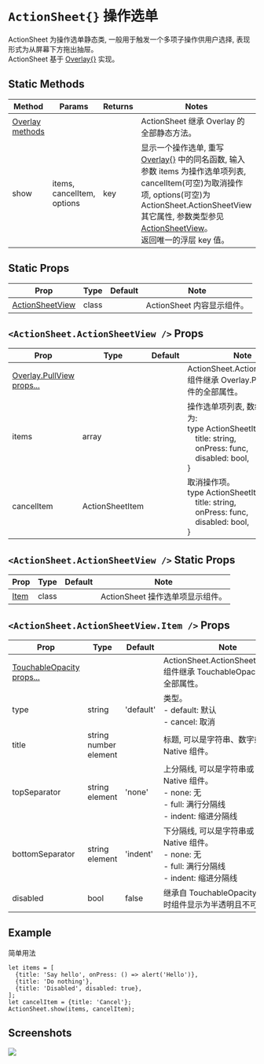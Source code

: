 # `ActionSheet{}` 操作选单
ActionSheet 为操作选单静态类, 一般用于触发一个多项子操作供用户选择, 表现形式为从屏幕下方拖出抽屉。<br/>ActionSheet 基于 [Overlay{}](./Overlay.md) 实现。

## Static Methods
| Method | Params | Returns | Notes |
|---|---|---|---|
| [Overlay methods](./Overlay.md) |  |  | ActionSheet 继承 Overlay 的全部静态方法。
| show | items, cancelItem, options | key | 显示一个操作选单, 重写 [Overlay{}](./Overlay.md) 中的同名函数, 输入参数 items 为操作选单项列表, cancelItem(可空)为取消操作项, options(可空)为 ActionSheet.ActionSheetView 其它属性, 参数类型参见 [ActionSheetView](#actionsheetactionsheetview--props)。<br/>返回唯一的浮层 key 值。

## Static Props
| Prop | Type | Default | Note |
|---|---|---|---|
| [ActionSheetView](#actionsheetactionsheetview--props) | class |  | ActionSheet 内容显示组件。

## `<ActionSheet.ActionSheetView />` Props
| Prop | Type | Default | Note |
|---|---|---|---|
| [Overlay.PullView props...](./Overlay.md#overlaypullview--props) |  |  | ActionSheet.ActionSheetView 组件继承 Overlay.PullView 组件的全部属性。
| items | array |  | 操作选单项列表, 数组元素类型为:<br/>type ActionSheetItem {<br/>&ensp;&ensp;title: string,<br/>&ensp;&ensp;onPress: func,<br/>&ensp;&ensp;disabled: bool,<br/>}
| cancelItem | ActionSheetItem |  | 取消操作项。<br/>type ActionSheetItem {<br/>&ensp;&ensp;title: string,<br/>&ensp;&ensp;onPress: func,<br/>&ensp;&ensp;disabled: bool,<br/>}

## `<ActionSheet.ActionSheetView />` Static Props
| Prop | Type | Default | Note |
|---|---|---|---|
| [Item](#actionsheetactionsheetviewitem--props) | class |  | ActionSheet 操作选单项显示组件。

## `<ActionSheet.ActionSheetView.Item />` Props
| Prop | Type | Default | Note |
|---|---|---|---|
| [TouchableOpacity props...](https://facebook.github.io/react-native/docs/touchableopacity.html) |  |  | ActionSheet.ActionSheetView.Item 组件继承 TouchableOpacity 组件的全部属性。
| type | string | 'default' | 类型。<br/>- default: 默认<br/>- cancel: 取消
| title | string<br/>number<br/>element |  | 标题, 可以是字符串、数字或 React Native 组件。
| topSeparator | string<br/>element | 'none' | 上分隔线, 可以是字符串或 React Native 组件。<br/>- none: 无<br/>- full: 满行分隔线<br/>- indent: 缩进分隔线
| bottomSeparator | string<br/>element | 'indent' | 下分隔线, 可以是字符串或 React Native 组件。<br/>- none: 无<br/>- full: 满行分隔线<br/>- indent: 缩进分隔线
| disabled | bool | false | 继承自 TouchableOpacity, 为 true 时组件显示为半透明且不可触摸。

## Example
简单用法
```
let items = [
  {title: 'Say hello', onPress: () => alert('Hello')},
  {title: 'Do nothing'},
  {title: 'Disabled', disabled: true},
];
let cancelItem = {title: 'Cancel'};
ActionSheet.show(items, cancelItem);
```


## Screenshots
![](../../screenshots/17-ActionSheet.png)
